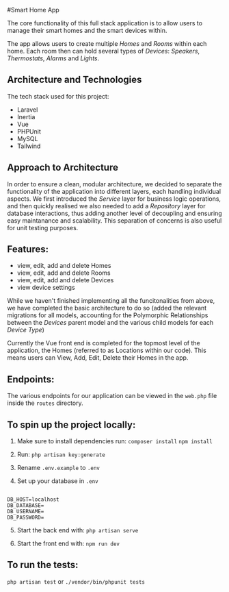 #Smart Home App

The core functionality of this full stack application is to allow users to manage their smart homes and the smart devices within.

The app allows users to create multiple _Homes_ and _Rooms_ within each home. Each room then can hold several types of _Devices_: _Speakers_, _Thermostats_, _Alarms_ and _Lights_.

## Architecture and Technologies

The tech stack used for this project:

-   Laravel
-   Inertia
-   Vue
-   PHPUnit
-   MySQL
-   Tailwind

## Approach to Architecture

In order to ensure a clean, modular architecture, we decided to separate the functionality of the application into different layers, each handling individual aspects. We first introduced the _Service_ layer for business logic operations, and then quickly realised we also needed to add a _Repository_ layer for database interactions, thus adding another level of decoupling and ensuring easy maintanance and scalability. This separation of concerns is also useful for unit testing purposes.

## Features:

-   view, edit, add and delete Homes
-   view, edit, add and delete Rooms
-   view, edit, add and delete Devices
-   view device settings

While we haven't finished implementing all the funcitonalities from above, we have completed the basic architecture to do so (added the relevant migrations for all models, accounting for the Polymorphic Relationships between the _Devices_ parent model and the various child models for each _Device Type_)

Currently the Vue front end is completed for the topmost level of the application, the Homes (referred to as Locations within our code). This means users can View, Add, Edit, Delete their Homes in the app.

## Endpoints:

The various endpoints for our application can be viewed in the `web.php` file inside the `routes` directory.

## To spin up the project locally:

1. Make sure to install dependencies run:
   `composer install`
   `npm install`

2. Run: `php artisan key:generate`

3. Rename `.env.example` to `.env`

4. Set up your database in `.env`

```

DB_HOST=localhost
DB_DATABASE=
DB_USERNAME=
DB_PASSWORD=

```

5. Start the back end with:
   `php artisan serve`

6. Start the front end with:
   `npm run dev`

## To run the tests:

`php artisan test` or `./vendor/bin/phpunit tests`
